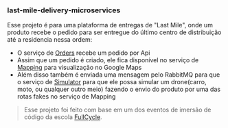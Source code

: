 ### last-mile-delivery-microservices

Esse projeto é para uma plataforma de entregas de "Last Mile", onde um produto recebe o pedido para ser entregue do último centro de distribuição até a residencia nessa ordem: 
- O serviço de [Orders](./Orders) recebe um pedido por Api
- Assim que um pedido é criado, ele fica disponível no serviço de [Mapping](./Mapping) para visualização no Google Maps
- Além disso também é enviada uma mensagem pelo RabbitMQ para que o serviço de [Simulator](./Simulator) para que ele possa simular um drone(carro, moto, ou qualquer outro meio) fazendo o envio do produto por uma das rotas fakes no serviço de Mapping

>Esse projeto foi feito com base em um dos eventos de imersão de código da escola [FullCycle](https://fullcycle.com.br/).

